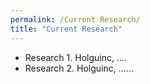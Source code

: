 ```yaml
---
permalink: /Current Research/
title: "Current Research"
---
```


- Research 1. Holguinc, ....
- Research 2. Holguinc, ......
